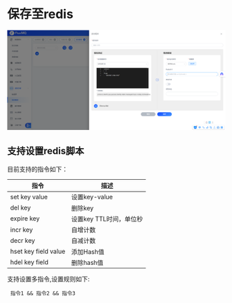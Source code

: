 # 保存至redis

![img.png](../../../../assets/images/gzyq/action/save-redis.png)
##  支持设置redis脚本

目前支持的指令如下：

| 指令                   | 描述              |
|----------------------|-----------------|
| set key value        | 设置key-value     |
| del key              | 删除key           | 
| expire key           | 设置key TTL时间，单位秒 | 
| incr key             | 自增计数            | 
| decr key             | 自减计数            | 
| hset key field value | 添加Hash值         |
| hdel key field  | 删除hash值         |


支持设置多指令,设置规则如下:

```SHELL
 指令1 && 指令2 && 指令3
```

